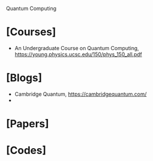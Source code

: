 Quantum Computing

# [Courses]
+ An Undergraduate Course on Quantum Computing, https://young.physics.ucsc.edu/150/phys_150_all.pdf

# [Blogs]
+ Cambridge Quantum, https://cambridgequantum.com/
+ 


# [Papers]

# [Codes]

